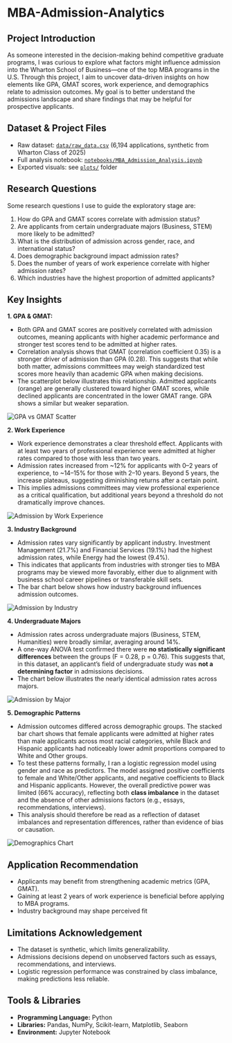 # MBA-Admission-Analytics
## Project Introduction

As someone interested in the decision-making behind competitive graduate programs, I was curious to explore what factors might influence admission into the Wharton School of Business—one of the top MBA programs in the U.S. Through this project, I aim to uncover data-driven insights on how elements like GPA, GMAT scores, work experience, and demographics relate to admission outcomes. My goal is to better understand the admissions landscape and share findings that may be helpful for prospective applicants.

## Dataset & Project Files
- Raw dataset: [`data/raw_data.csv`](raw_data.csv) (6,194 applications, synthetic from Wharton Class of 2025)  
- Full analysis notebook: [`notebooks/MBA_Admission_Analysis.ipynb`](MBA_Admission_Analysis.ipynb)  
- Exported visuals: see [`plots/`](plots) folder  

## Research Questions
Some research questions I use to guide the exploratory stage are:

1. How do GPA and GMAT scores correlate with admission status?
2. Are applicants from certain undergraduate majors (Business, STEM) more likely to be admitted?
3. What is the distribution of admission across gender, race, and international status?
4. Does demographic background impact admission rates?
5. Does the number of years of work experience correlate with higher admission rates?
6. Which industries have the highest proportion of admitted applicants?

## Key Insights
**1. GPA & GMAT:**
- Both GPA and GMAT scores are positively correlated with admission outcomes, meaning applicants with higher academic performance and stronger test scores tend to be admitted at higher rates.  
- Correlation analysis shows that GMAT (correlation coefficient 0.35) is a stronger driver of admission than GPA (0.28). This suggests that while both matter, admissions committees may weigh standardized test scores more heavily than academic GPA when making decisions.  
- The scatterplot below illustrates this relationship. Admitted applicants (orange) are generally clustered toward higher GMAT scores, while declined applicants are concentrated in the lower GMAT range. GPA shows a similar but weaker separation.  

![GPA vs GMAT Scatter](plots/gpa_gmat_scatterplot.png)

**2. Work Experience**  
- Work experience demonstrates a clear threshold effect. Applicants with at least two years of professional experience were admitted at higher rates compared to those with less than two years.  
- Admission rates increased from ~12% for applicants with 0–2 years of experience, to ~14–15% for those with 2–10 years. Beyond 5 years, the increase plateaus, suggesting diminishing returns after a certain point.  
- This implies admissions committees may view professional experience as a critical qualification, but additional years beyond a threshold do not dramatically improve chances.  

![Admission by Work Experience](plots/work_exp.png)  


**3. Industry Background**  
- Admission rates vary significantly by applicant industry. Investment Management (21.7%) and Financial Services (19.1%) had the highest admission rates, while Energy had the lowest (9.4%).  
- This indicates that applicants from industries with stronger ties to MBA programs may be viewed more favorably, either due to alignment with business school career pipelines or transferable skill sets.  
- The bar chart below shows how industry background influences admission outcomes.  

![Admission by Industry](plots/industry.png)  

**4. Undergraduate Majors**  
- Admission rates across undergraduate majors (Business, STEM, Humanities) were broadly similar, averaging around 14%.  
- A one-way ANOVA test confirmed there were **no statistically significant differences** between the groups (F = 0.28, p = 0.76). This suggests that, in this dataset, an applicant’s field of undergraduate study was **not a determining factor** in admissions decisions.  
- The chart below illustrates the nearly identical admission rates across majors.  

![Admission by Major](plots/majors.png)

**5. Demographic Patterns**  
- Admission outcomes differed across demographic groups. The stacked bar chart shows that female applicants were admitted at higher rates than male applicants across most racial categories, while Black and Hispanic applicants had noticeably lower admit proportions compared to White and Other groups.  
- To test these patterns formally, I ran a logistic regression model using gender and race as predictors. The model assigned positive coefficients to female and White/Other applicants, and negative coefficients to Black and Hispanic applicants. However, the overall predictive power was limited (66% accuracy), reflecting both **class imbalance** in the dataset and the absence of other admissions factors (e.g., essays, recommendations, interviews).  
- This analysis should therefore be read as a reflection of dataset imbalances and representation differences, rather than evidence of bias or causation.  

![Demographics Chart](plots/demo.png)

## Application Recommendation
- Applicants may benefit from strengthening academic metrics (GPA, GMAT).  
- Gaining at least 2 years of work experience is beneficial before applying to MBA programs.  
- Industry background may shape perceived fit
  
## Limitations Acknowledgement
- The dataset is synthetic, which limits generalizability.  
- Admissions decisions depend on unobserved factors such as essays, recommendations, and interviews.  
- Logistic regression performance was constrained by class imbalance, making predictions less reliable.  

## Tools & Libraries
- **Programming Language:** Python  
- **Libraries:** Pandas, NumPy, Scikit-learn, Matplotlib, Seaborn  
- **Environment:** Jupyter Notebook  
